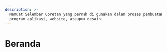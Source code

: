 ```yaml
---
description: >-
  Memuat Selembar Coretan yang pernah di gunakan dalam proses pembuatan sebuah
  program aplikasi, website, ataupun desain.
---
```


# Beranda

